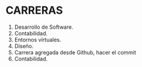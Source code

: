 # CARRERAS
1. Desarrollo de Software.
2. Contabilidad.
3. Entornos virtuales.
4. Diseño.
5. Carrera agregada desde Github, hacer el commit
5. Contabilidad.
